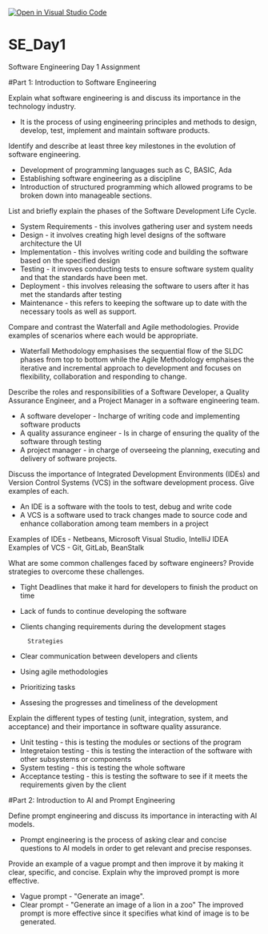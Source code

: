 [![Open in Visual Studio Code](https://classroom.github.com/assets/open-in-vscode-2e0aaae1b6195c2367325f4f02e2d04e9abb55f0b24a779b69b11b9e10269abc.svg)](https://classroom.github.com/online_ide?assignment_repo_id=15573077&assignment_repo_type=AssignmentRepo)
# SE_Day1
Software Engineering Day 1 Assignment

#Part 1: Introduction to Software Engineering

Explain what software engineering is and discuss its importance in the technology industry.
- It is the process of using engineering principles and methods to design, develop, test, implement and maintain software products.

Identify and describe at least three key milestones in the evolution of software engineering.
- Development of programming languages such as C, BASIC, Ada
- Establishing software engineering as a discipline
- Introduction of structured programming which allowed programs to be broken down into manageable sections.


List and briefly explain the phases of the Software Development Life Cycle.
- System Requirements - this involves gathering user and system needs
- Design - it involves creating high level designs of the software architecture the UI
- Implementation - this involves writing code and building the software based on the specified design
- Testing - it invoves conducting tests to ensure software system quality and that the standards have been met.
- Deployment - this involves releasing the software to users after it has met the standards after testing
- Maintenance - this refers to keeping the software up to date with the necessary tools as well as support.


Compare and contrast the Waterfall and Agile methodologies. Provide examples of scenarios where each would be appropriate.

- Waterfall Methodology emphasises the sequential flow of the SLDC phases from top to bottom while the Agile Methodology emphaises the iterative and incremental approach to development and focuses on flexibility, collaboration and responding to change.


Describe the roles and responsibilities of a Software Developer, a Quality Assurance Engineer, and a Project Manager in a software engineering team.

- A software developer - Incharge of writing code and implementing software products
- A quality assurance engineer - Is in charge of ensuring the quality of the software through testing
- A project manager - in charge of overseeing the planning, executing and delivery of software projects.


Discuss the importance of Integrated Development Environments (IDEs) and Version Control Systems (VCS) in the software development process. Give examples of each.

- An IDE is a software with the tools to test, debug and write code
- A VCS is a software used to track changes made to source code and enhance collaboration among team members in a project

Examples of IDEs - Netbeans, Microsoft Visual Studio, IntelliJ IDEA
Examples of VCS - Git, GitLab, BeanStalk

What are some common challenges faced by software engineers? Provide strategies to overcome these challenges.

- Tight Deadlines that make it hard for developers to finish the product on time
- Lack of funds to continue developing the software
- Clients changing requirements during the development stages

        Strategies
- Clear communication between developers and clients
- Using agile methodologies
- Prioritizing tasks 
- Assesing the progresses and timeliness of the development

Explain the different types of testing (unit, integration, system, and acceptance) and their importance in software quality assurance.

- Unit testing - this is testing the modules or sections of the program
- Integretaion testing - this is testing the interaction of the software with other subsystems or components
- System testing - this is testing the whole software 
- Acceptance testing - this is testing the software to see if it meets the requirements given by the client


#Part 2: Introduction to AI and Prompt Engineering


Define prompt engineering and discuss its importance in interacting with AI models.

 - Prompt engineering is the process of asking clear and concise questions to AI models in order to get relevant and precise responses.

Provide an example of a vague prompt and then improve it by making it clear, specific, and concise. Explain why the improved prompt is more effective.

- Vague prompt - "Generate an image". 
- Clear prompt - "Generate an image of a lion in a zoo"
The improved prompt is more effective since it specifies what kind of image is to be generated.

